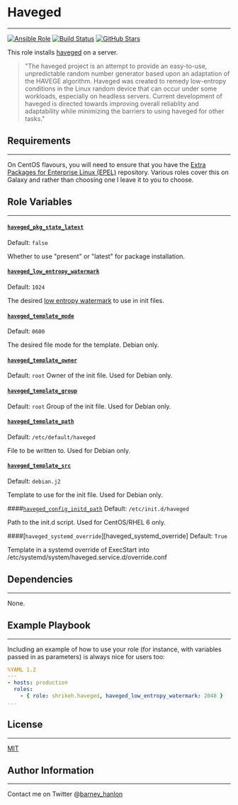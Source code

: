 # Haveged
------------
[![Ansible Role](https://img.shields.io/ansible/role/5018.svg)](https://galaxy.ansible.com/detail#/role/5018)
[![Build Status](https://travis-ci.org/shrikeh-ansible-roles/ansible-haveged.svg)](https://travis-ci.org/shrikeh-ansible-roles/ansible-haveged)
[![GitHub Stars](https://img.shields.io/github/stars/shrikeh-ansible-roles/ansible-haveged.svg)](https://github.com/shrikeh-ansible-roles/ansible-haveged)


This role installs [haveged][haveged] on a server.

> "The haveged project is an attempt to provide an easy-to-use, unpredictable random number generator based upon an adaptation of the HAVEGE algorithm. Haveged was created to remedy low-entropy conditions in the Linux random device that can occur under some workloads, especially on headless servers. Current development of haveged is directed towards improving overall reliablity and adaptability while minimizing the barriers to using haveged for other tasks."

## Requirements
------------

On CentOS flavours, you will need to ensure that you have the [Extra Packages for Enterprise Linux (EPEL)][epel] repository. Various roles cover this on Galaxy and rather than choosing one I leave it to you to choose.

## Role Variables
--------------
#### [`haveged_pkg_state_latest`][haveged_pkg_state_latest]
Default: `false`

Whether to use "present" or "latest" for package installation.

#### [`haveged_low_entropy_watermark`][haveged_low_entropy_watermark]
Default: `1024`

The desired [low entropy watermark][haveged_low_entropy] to use in init files.

#### [`haveged_template_mode`][haveged_template_mode]
Default: `0600`

The desired file mode for the template. Debian only.

#### [`haveged_template_owner`][haveged_template_owner]
Default: `root`
Owner of the init file. Used for Debian only.

#### [`haveged_template_group`][haveged_template_group]
Default: `root`
Group of the init file. Used for Debian only.

#### [`haveged_template_path`][haveged_template_path]
Default: `/etc/default/haveged`

File to be written to. Used for Debian only.

#### [`haveged_template_src`][haveged_template_src]
Default: `debian.j2`

Template to use for the init file. Used for Debian only.

####[`haveged_config_initd_path`][haveged_config_initd_path]
Default: `/etc/init.d/haveged`

Path to the init.d script. Used for CentOS/RHEL 6 only.

####[`haveged_systemd_override`][haveged_systemd_override]
Default: `True`

Template in a systemd override of ExecStart into /etc/systemd/system/haveged.service.d/override.conf

## Dependencies
------------
None.

## Example Playbook
----------------

Including an example of how to use your role (for instance, with variables passed in as parameters) is always nice for users too:

```YAML
%YAML 1.2
---
- hosts: production
  roles:
    - { role: shrikeh.haveged, haveged_low_entropy_watermark: 2048 }
...
```

## License
-------

[MIT][licence]

## Author Information
------------------

Contact me on Twitter @[barney_hanlon][twitter]

[haveged]: http://www.issihosts.com/haveged/ "Link to haveged documentation"
[epel]: https://fedoraproject.org/wiki/EPEL "Link to EPEL"
[twitter]: https://twitter.com/barney_hanlon "Link to my Twitter page"
[licence]: https://raw.githubusercontent.com/shrikeh-ansible-roles/ansible-jumpcloud/master/LICENSE
[haveged_low_entropy]: https://www.digitalocean.com/community/tutorials/how-to-setup-additional-entropy-for-cloud-servers-using-haveged
[haveged_pkg_state_latest]: https://github.com/shrikeh-ansible-roles/ansible-haveged/blob/master/defaults/main.yml#L3
[haveged_low_entropy_watermark]: https://github.com/shrikeh-ansible-roles/ansible-haveged/blob/master/defaults/main.yml#L4
[haveged_template_mode]: https://github.com/shrikeh-ansible-roles/ansible-haveged/blob/master/defaults/main.yml#L6
[haveged_template_owner]: https://github.com/shrikeh-ansible-roles/ansible-haveged/blob/master/defaults/main.yml#L7
[haveged_template_group]: https://github.com/shrikeh-ansible-roles/ansible-haveged/blob/master/defaults/main.yml#L8
[haveged_template_path]: https://github.com/shrikeh-ansible-roles/ansible-haveged/blob/master/defaults/main.yml#L9
[haveged_template_src]: https://github.com/shrikeh-ansible-roles/ansible-haveged/blob/master/defaults/main.yml#L10
[haveged_config_initd_path]: https://github.com/shrikeh-ansible-roles/ansible-haveged/blob/master/defaults/main.yml#L12
[haveged_systemd_path_centos]: https://github.com/shrikeh-ansible-roles/ansible-haveged/blob/master/defaults/main.yml#L14
[haveged_systemd_path_debian]: https://github.com/shrikeh-ansible-roles/ansible-haveged/blob/master/defaults/main.yml#L15
